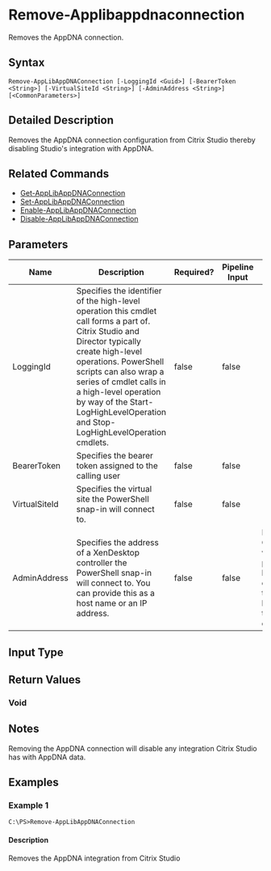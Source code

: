 ﻿
# Remove-Applibappdnaconnection
Removes the AppDNA connection.
## Syntax
```
Remove-AppLibAppDNAConnection [-LoggingId <Guid>] [-BearerToken <String>] [-VirtualSiteId <String>] [-AdminAddress <String>] [<CommonParameters>]
```
## Detailed Description
Removes the AppDNA connection configuration from Citrix Studio thereby disabling Studio's integration with AppDNA.


## Related Commands

* [Get-AppLibAppDNAConnection](./Get-AppLibAppDNAConnection/)
* [Set-AppLibAppDNAConnection](./Set-AppLibAppDNAConnection/)
* [Enable-AppLibAppDNAConnection](./Enable-AppLibAppDNAConnection/)
* [Disable-AppLibAppDNAConnection](./Disable-AppLibAppDNAConnection/)
## Parameters
| Name   | Description | Required? | Pipeline Input | Default Value |
| --- | --- | --- | --- | --- |
| LoggingId | Specifies the identifier of the high-level operation this cmdlet call forms a part of. Citrix Studio and Director typically create high-level operations. PowerShell scripts can also wrap a series of cmdlet calls in a high-level operation by way of the Start-LogHighLevelOperation and Stop-LogHighLevelOperation cmdlets. | false | false |  |
| BearerToken | Specifies the bearer token assigned to the calling user | false | false |  |
| VirtualSiteId | Specifies the virtual site the PowerShell snap-in will connect to. | false | false |  |
| AdminAddress | Specifies the address of a XenDesktop controller the PowerShell snap-in will connect to. You can provide this as a host name or an IP address. | false | false | Localhost. Once a value is provided by any cmdlet, this value becomes the default. |

## Input Type

### 

## Return Values

### Void

## Notes
Removing the AppDNA connection will disable any integration Citrix Studio has with AppDNA data.
## Examples

### Example 1
```
C:\PS>Remove-AppLibAppDNAConnection
```
#### Description
Removes the AppDNA integration from Citrix Studio
